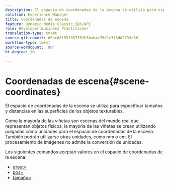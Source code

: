 ```yaml
---
description: El espacio de coordenadas de la escena se utiliza para especificar tamaños y distancias en las superficies de los objetos texturables.
solution: Experience Manager
title: Coordenadas de escena
feature: Dynamic Media Classic,SDK/API
role: Developer,Business Practitioner
translation-type: tm+mt
source-git-commit: d0bc88f55f857762b3bab4c76d1e3f3dd2733d60
workflow-type: tm+mt
source-wordcount: '99'
ht-degree: 1%

---
```



# Coordenadas de escena{#scene-coordinates}

El espacio de coordenadas de la escena se utiliza para especificar tamaños y distancias en las superficies de los objetos texturables.

Como la mayoría de las viñetas son escenas del mundo real que representan objetos físicos, la mayoría de las viñetas se crean utilizando pulgadas como unidades para el espacio de coordenadas de la escena. También podrán utilizarse otras unidades, como mm o cm. El procesamiento de imágenes no admite la conversión de unidades.

Los siguientes comandos aceptan valores en el espacio de coordenadas de la escena:

* [grout=](../../../../../../ir-api/http-protocol/image-rendering-api-ref/c-ir-http-protocol-ref/c-ir-http-protocol-command-reference/r-ir-grout.md#reference-73651cbbbc344adba2626ef950d3672a)
* [pos=](../../../../../../ir-api/http-protocol/image-rendering-api-ref/c-ir-http-protocol-ref/c-ir-http-protocol-command-reference/r-ir-pos.md#reference-22c10904a0ce4c8bb41c2c78104221b8)
* [tamaño=](../../../../../../ir-api/http-protocol/image-rendering-api-ref/c-ir-http-protocol-ref/c-ir-http-protocol-command-reference/r-ir-http-size.md#reference-1220d6fbcde4479aba91de7adacdc988)

